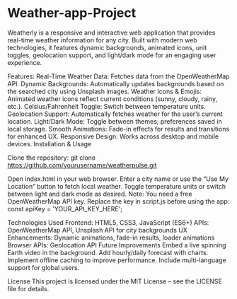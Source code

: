 # Weather-app-Project

Weatherly is a responsive and interactive web application that provides real-time weather information for any city. Built with modern web technologies, it features dynamic backgrounds, animated icons, unit toggles, geolocation support, and light/dark mode for an engaging user experience.

Features:
Real-Time Weather Data: Fetches data from the OpenWeatherMap API.
Dynamic Backgrounds: Automatically updates backgrounds based on the searched city using Unsplash images.
Weather Icons & Emojis: Animated weather icons reflect current conditions (sunny, cloudy, rainy, etc.).
Celsius/Fahrenheit Toggle: Switch between temperature units.
Geolocation Support: Automatically fetches weather for the user’s current location.
Light/Dark Mode: Toggle between themes; preferences saved in local storage.
Smooth Animations: Fade-in effects for results and transitions for enhanced UX.
Responsive Design: Works across desktop and mobile devices.
Installation & Usage

Clone the repository:
git clone https://github.com/yourusername/weatherpulse.git

Open index.html in your web browser.
Enter a city name or use the “Use My Location” button to fetch local weather.
Toggle temperature units or switch between light and dark mode as desired.
Note: You need a free OpenWeatherMap API key. Replace the key in script.js before using the app:
const apiKey = 'YOUR_API_KEY_HERE';

Technologies Used
Frontend: HTML5, CSS3, JavaScript (ES6+)
APIs: OpenWeatherMap API, Unsplash API for city backgrounds
UX Enhancements: Dynamic animations, fade-in results, loader animations
Browser APIs: Geolocation API
Future Improvements
Embed a live spinning Earth video in the background.
Add hourly/daily forecast with charts.
Implement offline caching to improve performance.
Include multi-language support for global users.

License
This project is licensed under the MIT License – see the LICENSE file for details.
